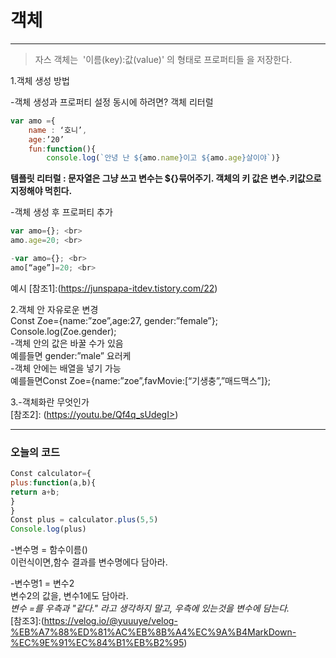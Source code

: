 # 객체 
---
> 자스 객체는  '이름(key):값(value)' 의 형태로 프로퍼티들 을 저장한다.

1.객체 생성 방법

-객체 생성과 프로퍼티 설정 동시에 하려면? 객체 리터럴

```javascript
var amo ={ 
	name : ‘호니’, 
	age:’20’ 
	fun:function(){ 
		console.log(`안녕 난 ${amo.name}이고 ${amo.age}살이야`)} 
```
   
**템플릿 리터럴 : 문자열은 그냥 쓰고 변수는 ${}묶어주기. 객체의 키 값은 변수.키값으로 지정해야 먹힌다.** <br>

-객체 생성 후 프로퍼티 추가 <br>

```javascript
var amo={}; <br>
amo.age=20; <br>

-var amo={}; <br>
amo[“age”]=20; <br>
``` 
예시 [참조1]:(https://junspapa-itdev.tistory.com/22)<br>

2.객체 안 자유로운 변경
<br>Const Zoe={name:”zoe”,age:27, gender:”female”};
<br>Console.log(Zoe.gender);
  <br>-객체 안의 값은 바꿀 수가 있음<br> 예를들면 gender:”male” 요러케
  <br>-객체 안에는 배열을 넣기 가능<br>예를들면Const Zoe={name:”zoe”,favMovie:[“기생충”,”매드맥스”]};

3.-객체화란 무엇인가
<br>[참조2]: (https://youtu.be/Qf4q_sUdegI>)


---
<h3>오늘의 코드</h3>

```javascript
Const calculator={
plus:function(a,b){
return a+b;
}
}
Const plus = calculator.plus(5,5)
Console.log(plus)
```

  -변수명 = 함수이름()<br>
  이런식이면,함수 결과를 변수명에다 담아라.<br>

  -변수명1 = 변수2<br>
  변수2의 값을, 변수1에도 담아라.<br>
  *변수 =를 우측과 "같다." 라고 생각하지 말고, 우측에 있는것을 변수에 담는다.*<br>
[참조3]:(https://velog.io/@yuuuye/velog-%EB%A7%88%ED%81%AC%EB%8B%A4%EC%9A%B4MarkDown-%EC%9E%91%EC%84%B1%EB%B2%95)
